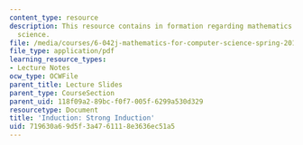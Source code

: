 ```yaml
---
content_type: resource
description: This resource contains in formation regarding mathematics for computer
  science.
file: /media/courses/6-042j-mathematics-for-computer-science-spring-2015/719630a69d5f3a4761118e3636ec51a5_MIT6_042JS16_StrongInduct.pdf
file_type: application/pdf
learning_resource_types:
- Lecture Notes
ocw_type: OCWFile
parent_title: Lecture Slides
parent_type: CourseSection
parent_uid: 118f09a2-89bc-f0f7-005f-6299a530d329
resourcetype: Document
title: 'Induction: Strong Induction'
uid: 719630a6-9d5f-3a47-6111-8e3636ec51a5
---
```

